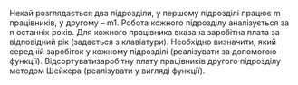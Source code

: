 Нехай розглядається два підрозділи, у першому підрозділі працює m працівників, у
другому – m1. Робота кожного підрозділу аналізується за n останніх років. Для
кожного працівника вказана заробітна плата за відповідний рік (задається з
клавіатури). Необхідно визначити, який середній заробіток у кожному підрозділі
(реалізувати за допомогою функції). Відсортуватизаробітну плату працівників другого
підрозділу методом Шейкера (реалізувати у вигляді функції).
